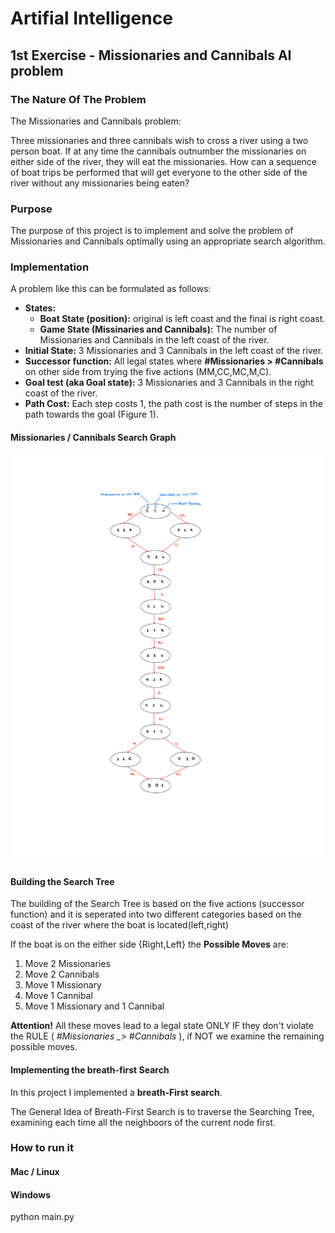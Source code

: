 # Artifial Intelligence 

## 1st Exercise - Missionaries and Cannibals AI problem

### Τhe Nature Of The Problem
The Missionaries and Cannibals problem:

Three missionaries and three cannibals wish to cross a river using a two person boat. If at any time the cannibals outnumber the missionaries on either side of the river, they will eat the missionaries. How can a sequence of boat trips be performed that will get everyone to the other side of the river without any missionaries being eaten?

### Purpose 
The purpose of this project is to implement and solve the problem of Missionaries and Cannibals optimally using an appropriate search algorithm. 

### Implementation
A problem like this can be formulated as follows:
* **States:**
	* **Boat State (position):** original is left coast and the final is right coast.
	* **Game State (Missinaries and Cannibals):** The number of Missionaries and Cannibals in the left coast of the river.
* **Initial State:** 3 Missionaries and 3 Cannibals in the left coast of the river.
* **Successor function:** All legal states where **#Missionaries > #Cannibals** on other side from trying the five actions (MM,CC,MC,M,C).
* **Goal test (aka Goal state):** 3 Missionaries and 3 Cannibals in the right coast of the river.
* **Path Cost:** Each step costs 1, the path cost is the number of steps in the path towards the goal (Figure 1).

#### Missionaries / Cannibals Search Graph 
![alt text](MissionariesAndCannibals/Photos/Note1.png "Photo")


#### Building the Search Tree
The building of the Search Tree is based on the five actions (successor function) and it is seperated into two different categories based on the coast of the river where the boat is located(left,right)

If the boat is on the either side {Right,Left} the **Possible Moves** are:
1. Move 2 Missionaries
2. Move 2 Cannibals
3. Move 1 Missionary
4. Move 1 Cannibal
5. Move 1 Missionary and 1 Cannibal

**Attention!** All these moves lead to a legal state ONLY IF they don't violate the RULE ( *#Missionaries _> #Cannibals* ), if NOT we examine the remaining possible moves.

#### Implementing the breath-first Search
In this project I implemented a **breath-First search**.

The General Idea of Breath-First Search is to traverse the Searching Tree, examining each time all the neighboors of the current node first.


### How to run it
#### Mac / Linux

#### Windows

python main.py

